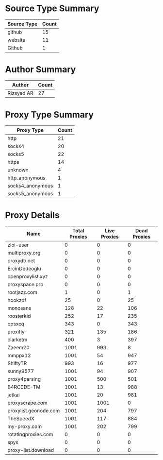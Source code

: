 # Source Type Summary

| Source Type | Count |
|-------------|-------|
| github | 15 |
| website | 11 |
| Github | 1 |


# Author Summary

| Author | Count |
|--------|-------|
| Rizsyad AR | 27 |


# Proxy Type Summary

| Proxy Type | Count |
|------------|-------|
| http | 21 |
| socks4 | 20 |
| socks5 | 22 |
| https | 14 |
| unknown | 4 |
| http_anonymous | 1 |
| socks4_anonymous | 1 |
| socks5_anonymous | 1 |


# Proxy Details

| Name | Total Proxies | Live Proxies | Dead Proxies |
|------|---------------|--------------|---------------|
| zloi-user | 0 | 0 | 0 |
| multiproxy.org | 0 | 0 | 0 |
| proxydb.net | 0 | 0 | 0 |
| ErcinDedeoglu | 0 | 0 | 0 |
| openproxylist.xyz | 0 | 0 | 0 |
| proxyspace.pro | 0 | 0 | 0 |
| rootjazz.com | 1 | 0 | 1 |
| hookzof | 25 | 0 | 25 |
| monosans | 128 | 22 | 106 |
| roosterkid | 252 | 17 | 235 |
| opsxcq | 343 | 0 | 343 |
| proxifly | 321 | 135 | 186 |
| clarketm | 400 | 3 | 397 |
| Zaeem20 | 1001 | 993 | 8 |
| mmppx12 | 1001 | 54 | 947 |
| ShiftyTR | 993 | 16 | 977 |
| sunny9577 | 1001 | 94 | 907 |
| proxy4parsing | 1001 | 500 | 501 |
| B4RC0DE-TM | 1001 | 13 | 988 |
| jetkai | 1001 | 20 | 981 |
| proxyscrape.com | 1001 | 1001 | 0 |
| proxylist.geonode.com | 1001 | 204 | 797 |
| TheSpeedX | 1001 | 117 | 884 |
| my-proxy.com | 1001 | 202 | 799 |
| rotatingproxies.com | 0 | 0 | 0 |
| spys | 0 | 0 | 0 |
| proxy-list.download | 0 | 0 | 0 |

